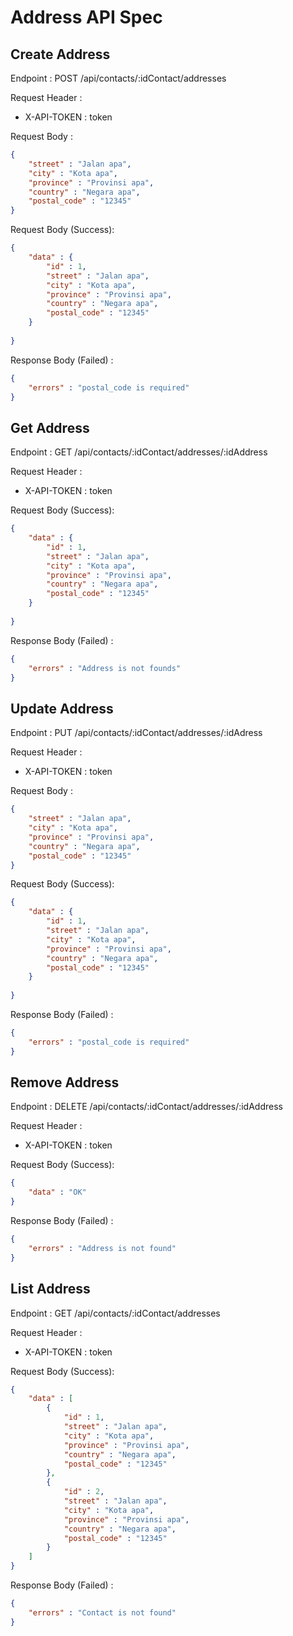 # Address API Spec

## Create Address

Endpoint : POST /api/contacts/:idContact/addresses

Request Header :
- X-API-TOKEN : token

Request Body :

```json
{
    "street" : "Jalan apa",
    "city" : "Kota apa",
    "province" : "Provinsi apa",
    "country" : "Negara apa",
    "postal_code" : "12345"
}
```

Request Body (Success):

```json
{
    "data" : {
        "id" : 1,
        "street" : "Jalan apa",
        "city" : "Kota apa",
        "province" : "Provinsi apa",
        "country" : "Negara apa",
        "postal_code" : "12345"
    }
    
}
```

Response Body (Failed) :

```json
{
    "errors" : "postal_code is required"
}
```

## Get Address

Endpoint : GET /api/contacts/:idContact/addresses/:idAddress

Request Header :
- X-API-TOKEN : token

Request Body (Success):

```json
{
    "data" : {
        "id" : 1,
        "street" : "Jalan apa",
        "city" : "Kota apa",
        "province" : "Provinsi apa",
        "country" : "Negara apa",
        "postal_code" : "12345"
    }
    
}
```

Response Body (Failed) :

```json
{
    "errors" : "Address is not founds"
}
```

## Update Address

Endpoint : PUT /api/contacts/:idContact/addresses/:idAdress

Request Header :
- X-API-TOKEN : token

Request Body :

```json
{
    "street" : "Jalan apa",
    "city" : "Kota apa",
    "province" : "Provinsi apa",
    "country" : "Negara apa",
    "postal_code" : "12345"
}
```

Request Body (Success):

```json
{
    "data" : {
        "id" : 1,
        "street" : "Jalan apa",
        "city" : "Kota apa",
        "province" : "Provinsi apa",
        "country" : "Negara apa",
        "postal_code" : "12345"
    }
    
}
```

Response Body (Failed) :

```json
{
    "errors" : "postal_code is required"
}
```

## Remove Address

Endpoint : DELETE /api/contacts/:idContact/addresses/:idAddress

Request Header :
- X-API-TOKEN : token

Request Body (Success):

```json
{
    "data" : "OK"
}
```

Response Body (Failed) :

```json
{
    "errors" : "Address is not found"
}
```

## List Address

Endpoint : GET /api/contacts/:idContact/addresses

Request Header :
- X-API-TOKEN : token

Request Body (Success):

```json
{
    "data" : [
        {
            "id" : 1,
            "street" : "Jalan apa",
            "city" : "Kota apa",
            "province" : "Provinsi apa",
            "country" : "Negara apa",
            "postal_code" : "12345"
        },
        {
            "id" : 2,
            "street" : "Jalan apa",
            "city" : "Kota apa",
            "province" : "Provinsi apa",
            "country" : "Negara apa",
            "postal_code" : "12345"
        }
    ]
}
```

Response Body (Failed) :

```json
{
    "errors" : "Contact is not found"
}
```